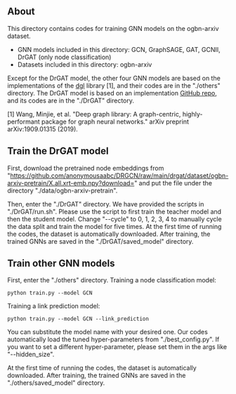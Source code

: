 ## About

This directory contains codes for training GNN models on the ogbn-arxiv dataset.

- GNN models included in this directory: GCN, GraphSAGE, GAT, GCNII, DrGAT (only node classification)
- Datasets included in this directory: ogbn-arxiv

Except for the DrGAT model, the other four GNN models are based on the implementations of the [dgl](https://www.dgl.ai/) library [1], and their codes are in the "./others" directory. The DrGAT model is based on an implementation [GitHub repo](https://github.com/anonymousaabc/DRGCN), and its codes are in the "./DrGAT" directory.

[1] Wang, Minjie, et al. "Deep graph library: A graph-centric, highly-performant package for graph neural networks." arXiv preprint arXiv:1909.01315 (2019).



## Train the DrGAT model

First, download the pretrained node embeddings from "https://github.com/anonymousaabc/DRGCN/raw/main/drgat/dataset/ogbn-arxiv-pretrain/X.all.xrt-emb.npy?download=" and put the file under the directory "./data/ogbn-arxiv-pretrain".

Then, enter the "./DrGAT" directory. We have provided the scripts in "./DrGAT/run.sh". Please use the script to first train the teacher model and then the student model. Change "--cycle" to 0, 1, 2, 3, 4 to manually cycle the data split and train the model for five times. At the first time of running the codes, the dataset is automatically downloaded. After training, the trained GNNs are saved in the "./DrGAT/saved_model" directory.



## Train other GNN models

First, enter the "./others" directory. Training a node classification model:

```shell
python train.py --model GCN
```

Training a link prediction model:

```shell
python train.py --model GCN --link_prediction
```

You can substitute the model name with your desired one. Our codes automatically load the tuned hyper-parameters from "./best_config.py". If you want to set a different hyper-parameter, please set them in the args like "--hidden_size".

At the first time of running the codes, the dataset is automatically downloaded. After training, the trained GNNs are saved in the "./others/saved_model" directory.
